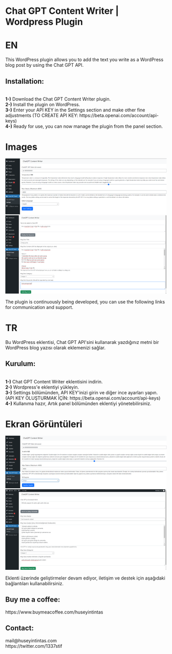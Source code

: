 # Chat GPT Content Writer | Wordpress Plugin

# EN
This WordPress plugin allows you to add the text you write as a WordPress blog post by using the Chat GPT API.
<h2>Installation:</h2><br>
<b>1-)</b> Download the Chat GPT Content Writer plugin.<br>
<b>2-)</b> Install the plugin on WordPress.<br>
<b>3-)</b> Enter your API KEY in the Settings section and make other fine adjustments (TO CREATE API KEY: https://beta.openai.com/account/api-keys)<br>
<b>4-)</b> Ready for use, you can now manage the plugin from the panel section.<br>

# Images
![Screenshoot](EN1.png "Screenshoot")<br>
![Screenshoot](EN2.png "Screenshoot")

The plugin is continuously being developed, you can use the following links for communication and support.

# TR
Bu WordPress eklentisi, Chat GPT API'sini kullanarak yazdığınız metni bir WordPress blog yazısı olarak eklemenizi sağlar.
<h2>Kurulum:</h2><br>
<b>1-)</b> Chat GPT Content Writer eklentisini indirin.<br>
<b>2-)</b> Wordpress'e eklentiyi yükleyin.<br>
<b>3-)</b> Settings bölümünden, API KEY'inizi girin ve diğer ince ayarları yapın. (API KEY OLUŞTURMAK İÇİN: https://beta.openai.com/account/api-keys)<br>
<b>4-)</b> Kullanıma hazır, Artık panel bölümünden eklentiyi yönetebilirsiniz.<br>

# Ekran Görüntüleri
![Screenshoot](TR1.png "Screenshoot")<br>
![Screenshoot](TR2.png "Screenshoot")<br>

Eklenti üzerinde geliştirmeler devam ediyor, iletişim ve destek için aşağıdaki bağlantıları kullanabilirsiniz.

<h2>Buy me a coffee: </h2>
https://www.buymeacoffee.com/huseyintintas

<h2>Contact: </h2>
mail@huseyintintas.com<br>
https://twitter.com/1337stif
